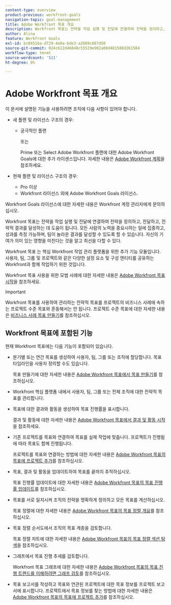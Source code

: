 ```yaml
---
content-type: overview
product-previous: workfront-goals
navigation-topic: goal-management
title: Adobe Workfront 목표 개요
description: Workfront 목표는 전략을 작업 실행 및 전달에 연결하여 전략을 정의하고, 전달하고, 전략적 결과를 달성하는 데 도움이 됩니다.
author: Alina
feature: Workfront Goals
exl-id: bc0451ba-d729-4e8a-bde3-a2609c667d50
source-git-commit: 024c612d46848c55529e902a00d481588d261584
workflow-type: tm+mt
source-wordcount: '521'
ht-degree: 0%

---
```


# Adobe Workfront 목표 개요

이 문서에 설명된 기능을 사용하려면 조직에 다음 사항이 있어야 합니다.

* 새 플랜 및 라이선스 구조의 경우:

   * 궁극적인 플랜

     또는

     Prime 또는 Select Adobe Workfront 플랜에 대한 Adobe Workfront Goals에 대한 추가 라이센스입니다. 자세한 내용은 [Adobe Workfront 계획](https://www.workfront.com/plans)을 참조하세요.

* 현재 플랜 및 라이선스 구조의 경우:

   * Pro 이상
   * Workfront 라이선스 외에 Adobe Workfront Goals 라이선스.

Workfront Goals 라이선스에 대한 자세한 내용은 Workfront 계정 관리자에게 문의하십시오.


Workfront 목표는 전략을 작업 실행 및 전달에 연결하여 전략을 정의하고, 전달하고, 전략적 결과를 달성하는 데 도움이 됩니다. 모든 사람의 노력을 중요시하는 일에 집중하고, 성과를 측정 가능하며, 팀이 놀라운 결과를 달성할 수 있도록 할 수 있습니다. 자신의 기여가 의미 있는 영향을 미친다는 것을 알고 최선을 다할 수 있다.

Workfront 목표 는 핵심 Workfront 작업 관리 플랫폼을 위한 추가 기능 모듈입니다. 사용자, 팀, 그룹 및 프로젝트와 같은 다양한 설정 요소 및 구성 엔티티를 공유하는 Workfront과 함께 작업하기 위한 것입니다.

Workfront 목표 사용을 위한 모범 사례에 대한 자세한 내용은 [Adobe Workfront 목표 시작](../../workfront-goals/goal-management/getting-started-with-wf-goals.md)을 참조하세요.

>[!IMPORTANT]
>
>Workfront 목표를 사용하여 관리하는 전략적 목표를 프로젝트의 비즈니스 사례에 속하는 프로젝트 수준 목표와 혼동해서는 안 됩니다. 프로젝트 수준 목표에 대한 자세한 내용은 [비즈니스 사례 목표 만들기](../../manage-work/projects/define-a-business-case/create-business-case-goals.md)를 참조하십시오.

## Workfront 목표에 포함된 기능

현재 Workfront 목표에는 다음 기능이 포함되어 있습니다.

* 분기별 또는 연간 목표를 생성하여 사용자, 팀, 그룹 또는 조직에 할당합니다. 목표 타임라인을 사용자 정의할 수도 있습니다.

  목표 만들기에 대한 자세한 내용은 [Adobe Workfront 목표에서 목표 만들기](../../workfront-goals/goal-management/create-goals.md)를 참조하십시오.

* Workfront 핵심 플랫폼 내에서 사용자, 팀, 그룹 또는 전체 조직에 대한 전략적 목표를 관리합니다.
* 목표에 대한 결과와 활동을 생성하여 목표 진행률을 표시합니다.

  결과 및 활동에 대한 자세한 내용은 [Adobe Workfront 목표에서 결과 및 활동 시작](../../workfront-goals/results-and-activities/get-started-with-results-and-activities.md)을 참조하세요.

* 기존 프로젝트를 목표와 연결하여 목표를 실제 작업에 맞춥니다. 프로젝트가 진행됨에 따라 목표도 함께 진행됩니다.

  프로젝트를 목표와 연결하는 방법에 대한 자세한 내용은 [Adobe Workfront 목표의 목표에 프로젝트 추가](../../workfront-goals/results-and-activities/connect-projects-to-goals-overview.md)를 참조하십시오.

* 목표, 결과 및 활동을 업데이트하여 목표를 끝까지 추적하십시오.

  목표 진행률 업데이트에 대한 자세한 내용은 [Adobe Workfront 목표의 목표 진행률 업데이트](../../workfront-goals/goal-review-and-workfront-goals-sections/check-in-goals.md)를 참조하십시오.

* 목표를 서로 일치시켜 조직의 전략을 명확하게 정의하고 모든 목표를 계산하십시오.

  목표 정렬에 대한 자세한 내용은 [Adobe Workfront 목표의 목표 정렬 개요](../../workfront-goals/goal-alignment/goal-alignment-overview.md)를 참조하십시오.

* 목표 정렬 순서도에서 조직의 목표 계층을 검토합니다.

  목표 정렬 차트에 대한 자세한 내용은 [Adobe Workfront 목표의 목표 정렬 섹션 탐색](../../workfront-goals/goal-alignment/navigate-goal-alignment-chart.md)을 참조하십시오.

* 그래프에서 목표 진행 추세를 검토합니다.

  Workfront 목표 그래프에 대한 자세한 내용은 [Adobe Workfront 목표의 목표 진행 트렌드를 이해하려면 그래프 검토](../../workfront-goals/goal-review-and-workfront-goals-sections/review-goal-graphs.md)를 참조하십시오.

* 목표 보고서를 작성하고 목표와 연관된 프로젝트에 대한 목표 정보를 프로젝트 보고서에 표시합니다. 프로젝트에서 목표 정보를 찾는 방법에 대한 자세한 내용은 [Adobe Workfront 목표의 목표에 프로젝트 추가](../../workfront-goals/results-and-activities/connect-projects-to-goals-overview.md)를 참조하십시오.


